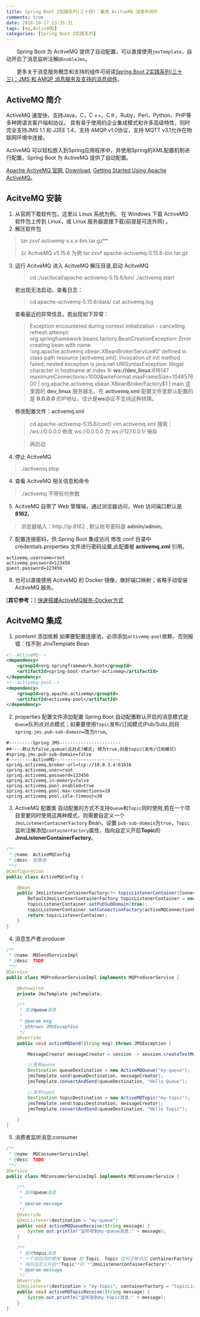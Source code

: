 ```yaml
---
title: Spring Boot 2实践系列(三十四)：集成 AcitveMQ 消息中间件
comments: true
date: 2018-10-17 23:35:31
tags: [mq,ActiveMQ]
categories: [Spring Boot 2实践系列]
---
```

　　Spring Boot 为 AcitveMQ 提供了自动配置，可以直接使用`jmsTemplate`，自动开启了消息监听注解`@EnableJms`。

　　更多关于消息服务概念和支持的组件可阅读[Spring Boot 2实践系列(三十三)：JMS 和 AMQP 消息服务及支持的消息组件](http://112.74.59.39/2018/10/16/springboot-app-33-spring-jms-mq/)。
<!-- more -->
## ActiveMQ 简介 ##
ActiveMQ 速度快，支持Java，C，C ++，C＃，Ruby，Perl，Python，PHP等多种跨语言客户端和协议。 具有易于使用的企业集成模式和许多高级特性，同时完全支持JMS 1.1 和 J2EE 1.4，支持 AMQP v1.0协议，支持 MQTT v3.1允许在物联网环境中连接。

ActiveMQ 可以轻松嵌入到Spring应用程序中，并使用Spring的XML配置机制进行配置，Spring Boot 为 ActiveMQ 提供了自动配置。

[Apache ActiveMQ 官网](http://activemq.apache.org/), [Download](http://activemq.apache.org/download.html), [Getting Started](http://activemq.apache.org/version-5-getting-started.html),[Using Apache ActiveMQ](http://activemq.apache.org/using-activemq-5.html)。

## AcitveMQ 安装 ##
1. 从官网下载软件包，这里以 Linux 系统为例。
在 Windows 下载 ActiveMQ 软件包上传到 Linux，或 Linux 服务器直接下载(前提是可连外网) 。
2. 解压软件包
> tar zxvf activemq-x.x.x-bin.tar.gz**
> 
> 以 AcitveMQ v5.15.6 为例
> tar zxvf apache-activemq-5.15.6-bin.tar.gz 

3. 运行 AcitveMQ
	进入 AcitveMQ 解压目录,启动 AcitveMQ
	> cd :/usr/local/apache-activemq-5.15.6/bin/
	> ./activemq start
	
	若出现无法启动，查看日志：
	> cd apache-activemq-5.15.6/data/
	> cat activemq.log
	
	查看最近的异常信息，若出现如下异常： 
	> Exception encountered during context initialization - cancelling refresh attempt: org.springframework.beans.factory.BeanCreationException: Error creating bean with name 'org.apache.activemq.xbean.XBeanBrokerService#0' defined in class path resource [activemq.xml]: Invocation of init method failed; nested exception is java.net.URISyntaxException: Illegal character in hostname at index 9: **ws://dev_linux**:61614?maximumConnections=1000&wireFormat.maxFrameSize=104857600 | org.apache.activemq.xbean.XBeanBrokerFactory$1 | main
	> 这里面的 **dev_linux** 服务器名，在 **activemq.xml** 配置文件里默认配置的是 **0.0.0.0** 的IP地址，估计是**ws**协议不支持这种转换。
	
	修改配置文件：activemq.xml
	> cd apache-activemq-5.15.6/conf/
	> vim activemq.xml
	> 搜索： /ws://0.0.0.0
	> 修改 ws://0.0.0.0 为 ws://127.0.0.1/ 保存
	
	> 再启动

3. 停止 AcitveMQ
> ./activemq stop

4. 查看 AcitveMQ 相关信息和命令
> ./activemq 不带任何参数

5. AcitveMQ 自带了 Web 管理端，通过浏览器访问，Web 访问端口默认是 **8162**。
> 浏览器输入：http://ip:8162 , 默认账号密码是 **admin/admin**。

7. 配置连接密码，供 Spring Boot 集成访问
修改 conf 目录中 credentials.properties 文件进行密码设置,此配置被 **activemq.xml** 引用。
```
activemq.username=root
activemq.password=123456
guest.password=123456
```

8. 也可以直接使用 AcitveMQ 的 Docker 镜像，做好端口映射；省略手动安装 AcitveMQ 服务。

[**其它参考：**]
[快速搭建ActiveMQ服务-Docker方式](https://mp.weixin.qq.com/s/QRCs_AFzTJNgp9B2E6a5zw)

## AcitveMQ 集成 ##
1. pomlxml 添加依赖
如果要配置连接池，必须添加`activemq-pool`依赖，否则报错：找不到 JmsTemplate Bean
``` xml
<!--ActiveMQ-->
<dependency>
	<groupId>org.springframework.boot</groupId>
	<artifactId>spring-boot-starter-activemq</artifactId>
</dependency>
<!--activemq-pool-->
<dependency>
    <groupId>org.apache.activemq</groupId>
    <artifactId>activemq-pool</artifactId>
</dependency>
```
2. properties 配置文件添加配置
Spring Boot 自动配置默认开启的消息模式是`Queue`队列点对点模式；如果要使用`Topic`发布/订阅模式(Pub/Sub),则将 `spring.jms.pub-sub-domain=`改为`true`。
```
#---------Spring JMS-----------------------
##----默认为false,queue(点对点)模式; 修为true,则是topic(发布/订阅模式)
#spring.jms.pub-sub-domain=false
#---------ActiveMQ-------------------------
spring.activemq.broker-url=tcp://10.0.3.4:61616
spring.activemq.user=root
spring.activemq.password=123456
spring.activemq.in-memory=false
spring.activemq.pool.enabled=true
spring.activemq.pool.max-connections=10
spring.activemq.pool.idle-timeout=30
```
3. ActiveMQ 配置类
自动配置的方式不支持`Queue`和`Topic`同时使用,若在一个项目里要同时使用这两种模式，则需要自定义一个 `JmsListenerContainerFactory` Bean，设置 `pub-sub-domain`为`true`，`Topic`监听注解添加`containerFactory`属性，指向自定义开启**Topic**的 **JmsListenerContainerFactory**。
``` java
/**
 * @name: ActiveMQConfig
 * @desc: 配置类
 **/
@Configuration
public class ActiveMQConfig {

    @Bean
    public JmsListenerContainerFactory<?> topicListenerContainer(ConnectionFactory activeMQConnectionFactory) {
        DefaultJmsListenerContainerFactory topicListenerContainer = new DefaultJmsListenerContainerFactory();
        topicListenerContainer.setPubSubDomain(true);
        topicListenerContainer.setConnectionFactory(activeMQConnectionFactory);
        return topicListenerContainer;
    }
}
```
4. 消息生产者:producer
``` java
/**
 * @name: MQSendServiceImpl
 * @desc: TODO
 **/
@Service
public class MQProducerServiceImpl implements MQProducerService {

    @Autowired
    private JmsTemplate jmsTemplate;

    /**
     * 发送queue消息
     *
     * @param msg
     * @throws JMSException
     */
    @Override
    public void activeMQSend(String msg) throws JMSException {

        MessageCreator messageCreator = session -> session.createTextMessage(msg);

        //发布queue
        Destination queueDestination = new ActiveMQQueue("my-queue");
        jmsTemplate.send(queueDestination, messageCreator);
        jmsTemplate.convertAndSend(queueDestination, "Hello Queue");

        //发布topic
        Destination topicDestination = new ActiveMQTopic("my-topic");
        jmsTemplate.send(topicDestination, messageCreator);
        jmsTemplate.convertAndSend(queueDestination, "Hello Topic");

    }
}
```
5. 消费者监听消息:consumer
``` java
/**
 * @name: MQConsumerServiceImpl
 * @desc: TODO
 **/
@Service
public class MQConsumerServiceImpl implements MQConsumerService {

    /**
     * 监听queue消息
     * 
     * @param message
     */
    @Override
    @JmsListener(destination = "my-queue")
    public void activeMQQueueReceive(String message) {
        System.out.println("监听收到my-queue消息:" + message);
    }

    /**
     * 监听topic消息
     * 一个项目同时使用 Queue 和 Topic, Topic 监听注解添加`containerFactory`属性，
     * 指向自定义开启**Topic**的 **JmsListenerContainerFactory**。
     * @param message
     */
    @Override
    @JmsListener(destination = "my-topic", containerFactory = "topicListenerContainer")
    public void activeMQTopicReceive(String message) {
        System.out.println("监听收到my-topic消息:" + message);
    }
}
```


